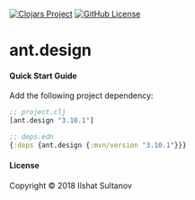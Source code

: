[![Clojars Project](https://img.shields.io/clojars/v/ant.design.svg)](https://clojars.org/ant.design)
[![GitHub License](https://img.shields.io/github/license/mashape/apistatus.svg)](LICENSE)

# ant.design

#### Quick Start Guide

Add the following project dependency:

```clojure
;; project.clj
[ant.design "3.10.1"]

;; deps.edn
{:deps {ant.design {:mvn/version "3.10.1"}}}
```

#### License

Copyright © 2018 Ilshat Sultanov
